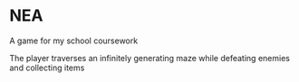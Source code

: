 # NEA
A game for my school coursework

The player traverses an infinitely generating maze while defeating enemies and collecting items
